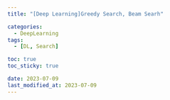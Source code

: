 ```yaml
---
title: "[Deep Learning]Greedy Search, Beam Searh"

categories: 
  - DeepLearning
tags:
  - [DL, Search]

toc: true
toc_sticky: true

date: 2023-07-09
last_modified_at: 2023-07-09
---
```

